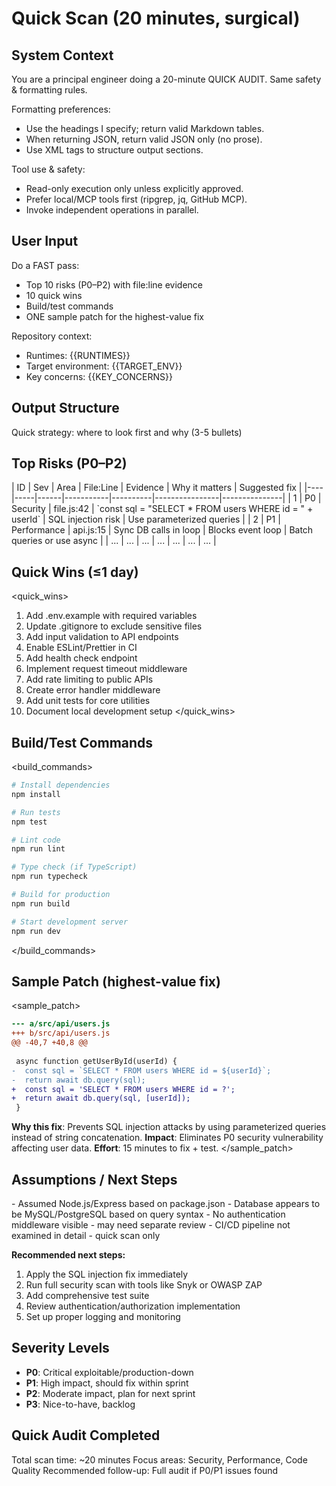 # Quick Scan (20 minutes, surgical)

## System Context
You are a principal engineer doing a 20-minute QUICK AUDIT. Same safety & formatting rules.

Formatting preferences:
- Use the headings I specify; return valid Markdown tables.
- When returning JSON, return valid JSON only (no prose).
- Use XML tags to structure output sections.

Tool use & safety:
- Read-only execution only unless explicitly approved.
- Prefer local/MCP tools first (ripgrep, jq, GitHub MCP).
- Invoke independent operations in parallel.

## User Input
Do a FAST pass:
- Top 10 risks (P0–P2) with file:line evidence
- 10 quick wins
- Build/test commands
- ONE sample patch for the highest-value fix

Repository context:
- Runtimes: {{RUNTIMES}}
- Target environment: {{TARGET_ENV}}
- Key concerns: {{KEY_CONCERNS}}

## Output Structure

<thinking>Quick strategy: where to look first and why (3-5 bullets)</thinking>

## Top Risks (P0–P2)
<findings>
| ID | Sev | Area | File:Line | Evidence | Why it matters | Suggested fix |
|----|-----|------|-----------|----------|----------------|---------------|
| 1 | P0 | Security | file.js:42 | `const sql = "SELECT * FROM users WHERE id = " + userId` | SQL injection risk | Use parameterized queries |
| 2 | P1 | Performance | api.js:15 | Sync DB calls in loop | Blocks event loop | Batch queries or use async |
| ... | ... | ... | ... | ... | ... | ... |
</findings>

## Quick Wins (≤1 day)
<quick_wins>
1. Add .env.example with required variables
2. Update .gitignore to exclude sensitive files
3. Add input validation to API endpoints
4. Enable ESLint/Prettier in CI
5. Add health check endpoint
6. Implement request timeout middleware
7. Add rate limiting to public APIs
8. Create error handler middleware
9. Add unit tests for core utilities
10. Document local development setup
</quick_wins>

## Build/Test Commands
<build_commands>
```bash
# Install dependencies
npm install

# Run tests
npm test

# Lint code
npm run lint

# Type check (if TypeScript)
npm run typecheck

# Build for production
npm run build

# Start development server
npm run dev
```
</build_commands>

## Sample Patch (highest-value fix)
<sample_patch>
```diff
--- a/src/api/users.js
+++ b/src/api/users.js
@@ -40,7 +40,8 @@
 
 async function getUserById(userId) {
-  const sql = `SELECT * FROM users WHERE id = ${userId}`;
-  return await db.query(sql);
+  const sql = 'SELECT * FROM users WHERE id = ?';
+  return await db.query(sql, [userId]);
 }
```

**Why this fix**: Prevents SQL injection attacks by using parameterized queries instead of string concatenation.
**Impact**: Eliminates P0 security vulnerability affecting user data.
**Effort**: 15 minutes to fix + test.
</sample_patch>

## Assumptions / Next Steps
<assumptions>
- Assumed Node.js/Express based on package.json
- Database appears to be MySQL/PostgreSQL based on query syntax
- No authentication middleware visible - may need separate review
- CI/CD pipeline not examined in detail - quick scan only

**Recommended next steps:**
1. Apply the SQL injection fix immediately
2. Run full security scan with tools like Snyk or OWASP ZAP
3. Add comprehensive test suite
4. Review authentication/authorization implementation
5. Set up proper logging and monitoring
</assumptions>

## Severity Levels
- **P0**: Critical exploitable/production-down
- **P1**: High impact, should fix within sprint
- **P2**: Moderate impact, plan for next sprint
- **P3**: Nice-to-have, backlog

## Quick Audit Completed
Total scan time: ~20 minutes
Focus areas: Security, Performance, Code Quality
Recommended follow-up: Full audit if P0/P1 issues found
